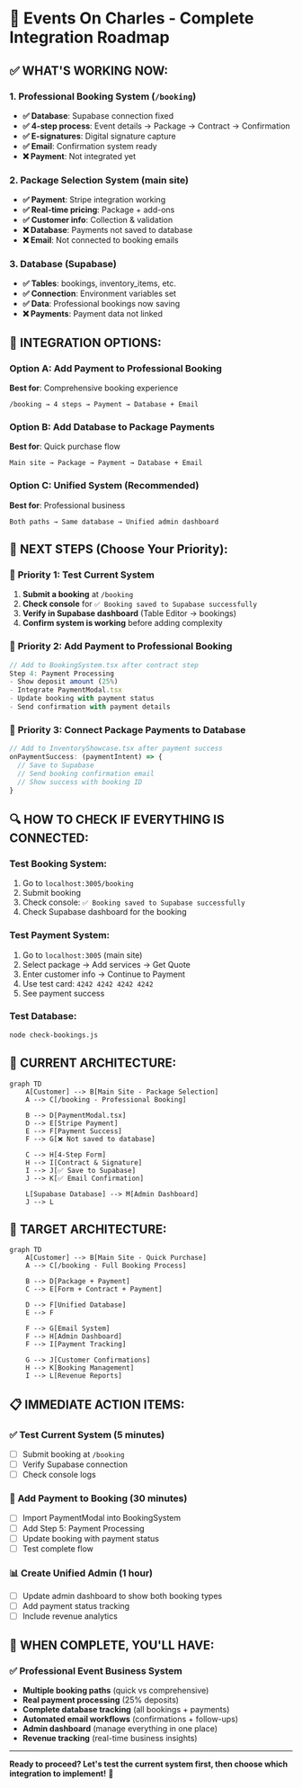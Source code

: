 # 🔗 Events On Charles - Complete Integration Roadmap

## ✅ **WHAT'S WORKING NOW:**

### 1. Professional Booking System (`/booking`)
- **✅ Database**: Supabase connection fixed
- **✅ 4-step process**: Event details → Package → Contract → Confirmation
- **✅ E-signatures**: Digital signature capture
- **✅ Email**: Confirmation system ready
- **❌ Payment**: Not integrated yet

### 2. Package Selection System (main site)
- **✅ Payment**: Stripe integration working
- **✅ Real-time pricing**: Package + add-ons
- **✅ Customer info**: Collection & validation
- **❌ Database**: Payments not saved to database
- **❌ Email**: Not connected to booking emails

### 3. Database (Supabase)
- **✅ Tables**: bookings, inventory_items, etc.
- **✅ Connection**: Environment variables set
- **✅ Data**: Professional bookings now saving
- **❌ Payments**: Payment data not linked

## 🎯 **INTEGRATION OPTIONS:**

### Option A: Add Payment to Professional Booking
**Best for**: Comprehensive booking experience
```
/booking → 4 steps → Payment → Database + Email
```

### Option B: Add Database to Package Payments
**Best for**: Quick purchase flow
```
Main site → Package → Payment → Database + Email
```

### Option C: Unified System (Recommended)
**Best for**: Professional business
```
Both paths → Same database → Unified admin dashboard
```

## 🚀 **NEXT STEPS (Choose Your Priority):**

### 🎯 **Priority 1: Test Current System**
1. **Submit a booking** at `/booking`
2. **Check console** for `✅ Booking saved to Supabase successfully`
3. **Verify in Supabase dashboard** (Table Editor → bookings)
4. **Confirm system is working** before adding complexity

### 🎯 **Priority 2: Add Payment to Professional Booking**
```typescript
// Add to BookingSystem.tsx after contract step
Step 4: Payment Processing
- Show deposit amount (25%)
- Integrate PaymentModal.tsx
- Update booking with payment status
- Send confirmation with payment details
```

### 🎯 **Priority 3: Connect Package Payments to Database**
```typescript
// Add to InventoryShowcase.tsx after payment success
onPaymentSuccess: (paymentIntent) => {
  // Save to Supabase
  // Send booking confirmation email
  // Show success with booking ID
}
```

## 🔍 **HOW TO CHECK IF EVERYTHING IS CONNECTED:**

### Test Booking System:
1. Go to `localhost:3005/booking`
2. Submit booking
3. Check console: `✅ Booking saved to Supabase successfully`
4. Check Supabase dashboard for the booking

### Test Payment System:
1. Go to `localhost:3005` (main site)
2. Select package → Add services → Get Quote
3. Enter customer info → Continue to Payment
4. Use test card: `4242 4242 4242 4242`
5. See payment success

### Test Database:
```bash
node check-bookings.js
```

## 🎯 **CURRENT ARCHITECTURE:**

```mermaid
graph TD
    A[Customer] --> B[Main Site - Package Selection]
    A --> C[/booking - Professional Booking]
    
    B --> D[PaymentModal.tsx]
    D --> E[Stripe Payment]
    E --> F[Payment Success]
    F --> G[❌ Not saved to database]
    
    C --> H[4-Step Form]
    H --> I[Contract & Signature]
    I --> J[✅ Save to Supabase]
    J --> K[✅ Email Confirmation]
    
    L[Supabase Database] --> M[Admin Dashboard]
    J --> L
```

## 🎯 **TARGET ARCHITECTURE:**

```mermaid
graph TD
    A[Customer] --> B[Main Site - Quick Purchase]
    A --> C[/booking - Full Booking Process]
    
    B --> D[Package + Payment]
    C --> E[Form + Contract + Payment]
    
    D --> F[Unified Database]
    E --> F
    
    F --> G[Email System]
    F --> H[Admin Dashboard]
    F --> I[Payment Tracking]
    
    G --> J[Customer Confirmations]
    H --> K[Booking Management]
    I --> L[Revenue Reports]
```

## 📋 **IMMEDIATE ACTION ITEMS:**

### ✅ **Test Current System (5 minutes)**
- [ ] Submit booking at `/booking`
- [ ] Verify Supabase connection
- [ ] Check console logs

### 🔧 **Add Payment to Booking (30 minutes)**
- [ ] Import PaymentModal into BookingSystem
- [ ] Add Step 5: Payment Processing
- [ ] Update booking with payment status
- [ ] Test complete flow

### 📊 **Create Unified Admin (1 hour)**
- [ ] Update admin dashboard to show both booking types
- [ ] Add payment status tracking
- [ ] Include revenue analytics

## 🎉 **WHEN COMPLETE, YOU'LL HAVE:**

### ✅ **Professional Event Business System**
- **Multiple booking paths** (quick vs comprehensive)
- **Real payment processing** (25% deposits)
- **Complete database tracking** (all bookings + payments)
- **Automated email workflows** (confirmations + follow-ups)
- **Admin dashboard** (manage everything in one place)
- **Revenue tracking** (real-time business insights)

---

**Ready to proceed? Let's test the current system first, then choose which integration to implement!** 🚀 